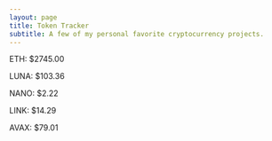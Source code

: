 ```yaml
---
layout: page
title: Token Tracker
subtitle: A few of my personal favorite cryptocurrency projects.
---
```


<!--BEGINCRYPTOINPUT-->
ETH: $2745.00

LUNA: $103.36

NANO: $2.22

LINK: $14.29

AVAX: $79.01

<!--ENDCRYPTOINPUT-->
